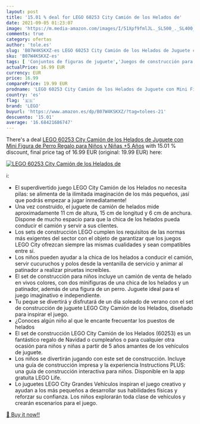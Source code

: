 ```yaml
---
layout: post
title: '15.01 % deal for LEGO 60253 City Camión de los Helados de'
date: 2021-09-05 01:23:07
image: 'https://m.media-amazon.com/images/I/51Xpf9fmlJL._SL500_._SL400_.jpg'
comments: true
category: ofertas
author: 'tole.es'
slug: 'B07W4KSKXZ-es LEGO 60253 City Camión de los Helados de Juguete con Mini...'
sku: 'B07W4KSKXZ-es'
tags: [ 'Conjuntos de figuras de juguete','Juegos de construcción para niños','Juguetes','Juguetes y juegos','Muñecos y figuras','lego', ]
actualPrice: 16.99 EUR
currency: EUR
price: 16.99
comparePrice: 19.99 EUR
prodname: 'LEGO 60253 City Camión de los Helados de Juguete con Mini Figura de Perro  Regalo para Niños y Niñas +5 Años'
country: 'es'
flag: '🇪🇸'
brand: 'LEGO'
buyurl: 'https://www.amazon.es/dp/B07W4KSKXZ/?tag=tolees-21'
descuento: '15.01'
average: '16.68421686747'
---
```


There's a deal [LEGO 60253 City Camión de los Helados de Juguete con Mini Figura de Perro  Regalo para Niños y Niñas +5 Años](https://www.amazon.es/dp/B07W4KSKXZ/?tag=tolees-21)  with  15.01 % discount, final price tag of  16.99 EUR (original: 19.99 EUR) here:

[![LEGO 60253 City Camión de los Helados de](https://m.media-amazon.com/images/I/51Xpf9fmlJL._SL500_._SL400_.jpg)](https://www.amazon.es/dp/B07W4KSKXZ/?tag=tolees-21)

ℹ️:

- El superdivertido juego LEGO City Camión de los Helados no necesita pilas: se alimenta de la ilimitada imaginación de los más pequeños, ¡así que podrás empezar a jugar inmediatamente!
- Una vez construido, el juguete de camión de helados mide aproximadamente 11 cm de altura, 15 cm de longitud y 6 cm de anchura. Dispone de mucho espacio para que la chica de los helados pueda conducir el camión y servir a sus clientes.
- Los sets de construcción LEGO cumplen los requisitos de las normas más exigentes del sector con el objeto de garantizar que los juegos LEGO City ofrezcan siempre las mismas cualidades y sean compatibles entre sí.
- Los niños pueden ayudar a la chica de los helados a conducir el camión, servir cucuruchos y polos desde la ventanilla de servicio y animar al patinador a realizar piruetas increíbles.
- El set de construcción para niños incluye un camión de venta de helado en vivos colores, con dos minifiguras de una chica de los helados y un patinador, además de una figura de un perro. Juguete ideal para el juego imaginativo e independiente.
- Tu peque se divertirá y disfrutará de un día soleado de verano con el set de construcción de juguete LEGO City Camión de los Helados, diseñado para inspirar el juego.
- ¿Conoces algún niño al que le encante frecuentar los puestos de helados
- El set de construcción LEGO City Camión de los Helados (60253) es un fantástico regalo de Navidad o cumpleaños o para cualquier otra ocasión para niños y niñas a partir de 5 años amantes de los vehículos de juguete.
- Los niños se divertirán jugando con este set de construcción. Incluye una guía de construcción impresa y la experiencia Instructions PLUS: una guía de construcción interactiva para niños. Disponible en la app gratuita LEGO Life.
- Lo juguetes LEGO City Grandes Vehículos inspiran el juego creativo y ayudan a los más pequeños a desarrollar sus habilidades físicas y reforzar su confianza. Los niños explorarán toda clase de vehículos y crearán escenarios para el juego.

[🛒 Buy it now!!](https://www.amazon.es/dp/B07W4KSKXZ/?tag=tolees-21)
